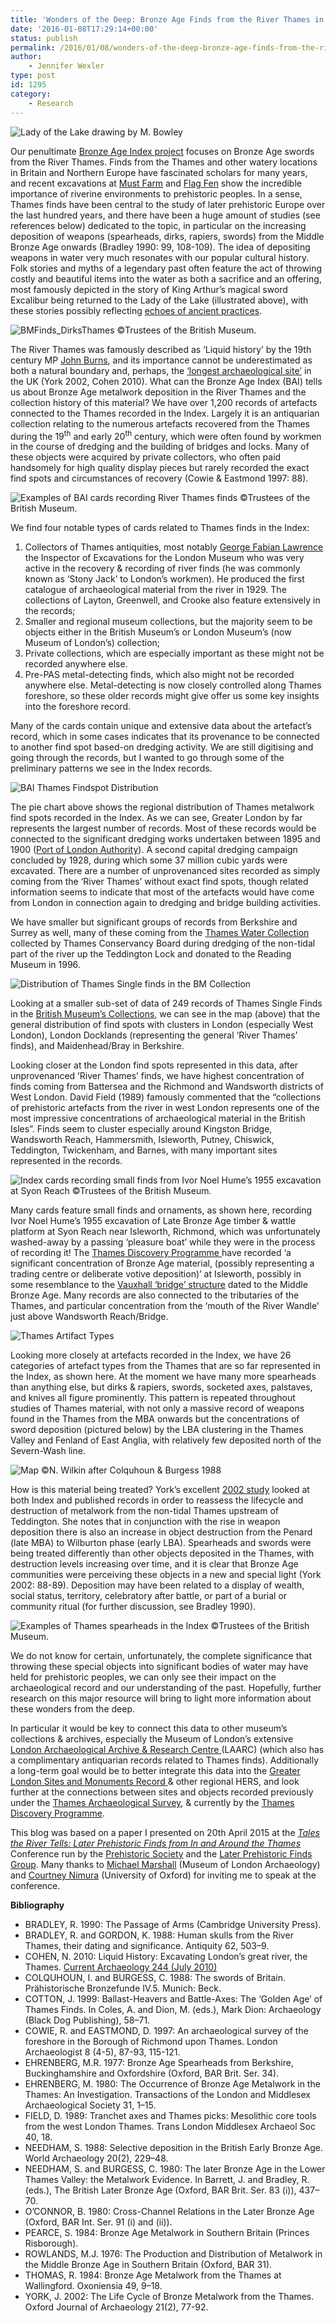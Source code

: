 ```yaml
---
title: 'Wonders of the Deep: Bronze Age Finds from the River Thames in the Bronze Age Index'
date: '2016-01-08T17:29:14+00:00'
status: publish
permalink: /2016/01/08/wonders-of-the-deep-bronze-age-finds-from-the-river-thames-in-the-bronze-age-index
author: 
    - Jennifer Wexler
type: post
id: 1295
category:
    - Research
---
```

![Lady of the Lake drawing by M. Bowley](../../../../uploads/2016/01/Lady_of_the_Lake.jpg)

Our penultimate [Bronze Age Index project](http://crowdsourced.micropasts.org/project/ThamesSwords/) focuses on Bronze Age swords from the River Thames. Finds from the Thames and other watery locations in Britain and Northern Europe have fascinated scholars for many years, and recent excavations at [Must Farm](http://www.mustfarm.com) and [Flag Fen](http://www.vivacity-peterborough.com/museums-and-heritage/flag-fen/) show the incredible importance of riverine environments to prehistoric peoples. In a sense, Thames finds have been central to the study of later prehistoric Europe over the last hundred years, and there have been a huge amount of studies (see references below) dedicated to the topic, in particular on the increasing deposition of weapons (spearheads, dirks, rapiers, swords) from the Middle Bronze Age onwards (Bradley 1990: 99, 108-109). The idea of depositing weapons in water very much resonates with our popular cultural history. Folk stories and myths of a legendary past often feature the act of throwing costly and beautiful items into the water as both a sacrifice and an offering, most famously depicted in the story of King Arthur’s magical sword Excalibur being returned to the Lady of the Lake (illustrated above), with these stories possibly reflecting [echoes of ancient practices](http://traumwerk.stanford.edu/archaeolog/2008/02/celtic_swords_and_arthurs_lady.html).

![BMFinds_DirksThames ©Trustees of the British Museum.](../../../../uploads/2016/01/BMFinds_DirksThames-e1452267136965.jpg)

The River Thames was famously described as ‘Liquid history’ by the 19th century MP [John Burns](https://en.wikipedia.org/wiki/John_Burns), and its importance cannot be underestimated as both a natural boundary and, perhaps, the [‘longest archaeological site’](http://www.archaeology.co.uk/articles/features/liquid-history-excavating-londons-great-river-the-thames.htm) in the UK (York 2002, Cohen 2010). What can the Bronze Age Index (BAI) tells us about Bronze Age metalwork deposition in the River Thames and the collection history of this material? We have over 1,200 records of artefacts connected to the Thames recorded in the Index. Largely it is an antiquarian collection relating to the numerous artefacts recovered from the Thames during the 19<sup>th</sup> and early 20<sup>th</sup> century, which were often found by workmen in the course of dredging and the building of bridges and locks. Many of these objects were acquired by private collectors, who often paid handsomely for high quality display pieces but rarely recorded the exact find spots and circumstances of recovery (Cowie &amp; Eastmond 1997: 88).

![Examples of BAI cards recording River Thames finds ©Trustees of the British Museum.](../../../../uploads/2016/01/J.Wexler-Thames-Conference.jpg)

We find four notable types of cards related to Thames finds in the Index:

1. Collectors of Thames antiquities, most notably [George Fabian Lawrence ](http://ahistoryblog.com/2013/11/19/george-fabian-lawrence-aka-stoney-jack-1861-1939-items-of-interest/)the Inspector of Excavations for the London Museum who was very active in the recovery &amp; recording of river finds (he was commonly known as ‘Stony Jack’ to London’s workmen). He produced the first catalogue of archaeological material from the river in 1929. The collections of Layton, Greenwell, and Crooke also feature extensively in the records;
2. Smaller and regional museum collections, but the majority seem to be objects either in the British Museum’s or London Museum’s (now Museum of London’s) collection;
3. Private collections, which are especially important as these might not be recorded anywhere else.
4. Pre-PAS metal-detecting finds, which also might not be recorded anywhere else. Metal-detecting is now closely controlled along Thames foreshore, so these older records might give offer us some key insights into the foreshore record.

Many of the cards contain unique and extensive data about the artefact’s record, which in some cases indicates that its provenance to be connected to another find spot based-on dredging activity. We are still digitising and going through the records, but I wanted to go through some of the preliminary patterns we see in the Index records.

![BAI Thames Findspot Distribution](../../../../uploads/2016/01/BAI-Thames-Findspot-Distribution.jpg)

The pie chart above shows the regional distribution of Thames metalwork find spots recorded in the Index. As we can see, Greater London by far represents the largest number of records. Most of these records would be connected to the significant dredging works undertaken between 1895 and 1900 ([Port of London Authority](http://www.pla.co.uk/History)). A second capital dredging campaign concluded by 1928, during which some 37 million cubic yards were excavated. There are a number of unprovenanced sites recorded as simply coming from the ‘River Thames’ without exact find spots, though related information seems to indicate that most of the artefacts would have come from London in connection again to dredging and bridge building activities.

We have smaller but significant groups of records from Berkshire and Surrey as well, many of these coming from the [Thames Water Collection](http://www.readingmuseum.org.uk/collections/archaeology/thames-water-collection/) collected by Thames Conservancy Board during dredging of the non-tidal part of the river up the Teddington Lock and donated to the Reading Museum in 1996.

![Distribution of Thames Single finds in the BM Collection](../../../../uploads/2016/01/Slide22.jpg)

Looking at a smaller sub-set of data of 249 records of Thames Single Finds in the [British Museum’s Collections](http://www.britishmuseum.org/research/collection_online/search.aspx), we can see in the map (above) that the general distribution of find spots with clusters in London (especially West London), London Docklands (representing the general ‘River Thames’ finds), and Maidenhead/Bray in Berkshire.

Looking closer at the London find spots represented in this data, after unprovenanced ‘River Thames’ finds, we have highest concentration of finds coming from Battersea and the Richmond and Wandsworth districts of West London. David Field (1989) famously commented that the “collections of prehistoric artefacts from the river in west London represents one of the most impressive concentrations of archaeological material in the British Isles”. Finds seem to cluster especially around Kingston Bridge, Wandsworth Reach, Hammersmith, Isleworth, Putney, Chiswick, Teddington, Twickenham, and Barnes, with many important sites represented in the records.

![Index cards recording small finds from Ivor Noel Hume’s 1955 excavation at Syon Reach ©Trustees of the British Museum.](../../../../uploads/2016/01/Slide24.jpg)

Many cards feature small finds and ornaments, as shown here, recording Ivor Noel Hume’s 1955 excavation of Late Bronze Age timber &amp; wattle platform at Syon Reach near Isleworth, Richmond, which was unfortunately washed-away by a passing ‘pleasure boat’ while they were in the process of recording it! The [Thames Discovery Programme ](http://www.thamesdiscovery.org/riverpedia/isleworth-riverpedia)have recorded ‘a significant concentration of Bronze Age material, (possibly representing a trading centre or deliberate votive deposition)’ at Isleworth, possibly in some resemblance to the [Vauxhall ‘bridge’ structure](http://www.thamesdiscovery.org/frog-blog/london-s-oldest-find-discovered-at-vauxhall) dated to the Middle Bronze Age. Many records are also connected to the tributaries of the Thames, and particular concentration from the ‘mouth of the River Wandle’ just above Wandsworth Reach/Bridge.

![Thames Artifact Types](../../../../uploads/2016/01/ThamesArtifactTypes.jpg)

Looking more closely at artefacts recorded in the Index, we have 26 categories of artefact types from the Thames that are so far represented in the Index, as shown here. At the moment we have many more spearheads than anything else, but dirks &amp; rapiers, swords, socketed axes, palstaves, and knives all figure prominently. This pattern is repeated throughout studies of Thames material, with not only a massive record of weapons found in the Thames from the MBA onwards but the concentrations of sword deposition (pictured below) by the LBA clustering in the Thames Valley and Fenland of East Anglia, with relatively few deposited north of the Severn-Wash line.

![Map ©N. Wilkin after Colquhoun &amp; Burgess 1988](../../../../uploads/2016/01/Neil-Thames-Metalwork-Slide.jpg)

How is this material being treated? York’s excellent [2002 study](http://onlinelibrary.wiley.com/doi/10.1111/1468-0092.00150/abstract) looked at both Index and published records in order to reassess the lifecycle and destruction of metalwork from the non-tidal Thames upstream of Teddington. She notes that in conjunction with the rise in weapon deposition there is also an increase in object destruction from the Penard (late MBA) to Wilburton phase (early LBA). Spearheads and swords were being treated differently than other objects deposited in the Thames, with destruction levels increasing over time, and it is clear that Bronze Age communities were perceiving these objects in a new and special light (York 2002: 88-89). Deposition may have been related to a display of wealth, social status, territory, celebratory after battle, or part of a burial or community ritual (for further discussion, see Bradley 1990).

![Examples of Thames spearheads in the Index ©Trustees of the British Museum.](../../../../uploads/2016/01/Slide26-1.jpg)

We do not know for certain, unfortunately, the complete significance that throwing these special objects into significant bodies of water may have held for prehistoric peoples, we can only see their impact on the archaeological record and our understanding of the past. Hopefully, further research on this major resource will bring to light more information about these wonders from the deep.

In particular it would be key to connect this data to other museum’s collections &amp; archives, especially the Museum of London’s extensive [London Archaeological Archive &amp; Research Centre ](http://www.museumoflondon.org.uk/collections-research/laarc/)(LAARC) (which also has a complimentary antiquarian records related to Thames finds). Additionally a long-term goal would be to better integrate this data into the [Greater London Sites and Monuments Record ](https://www.historicengland.org.uk/services-skills/our-planning-services/greater-london-archaeology-advisory-service/greater-london-historic-environment-record/)&amp; other regional HERS, and look further at the connections between sites and objects recorded previously under the [Thames Archaeological Survey](http://www.thamesdiscovery.org/riverpedia/the-thames-archaeological-survey), &amp; currently by the [Thames Discovery Programme](http://www.thamesdiscovery.org).

This blog was based on a paper I presented on 20th April 2015 at the [*Tales the River Tells: Later Prehistoric Finds from In and Around the Thames* ](http://www.prehistoricsociety.org/events/event/tales_the_river_tells/)Conference run by the [Prehistoric Society](http://www.prehistoricsociety.org/) and the [Later Prehistoric Finds Group](https://sites.google.com/site/laterprehistoricfindsgroup/). Many thanks to [Michael Marshall](http://www.mola.org.uk/people/michael-marshall) (Museum of London Archaeology) and [Courtney Nimura](https://oxford.academia.edu/CourtneyNimura) (University of Oxford) for inviting me to speak at the conference.

**Bibliography**

- BRADLEY, R. 1990: The Passage of Arms (Cambridge University Press).
- BRADLEY, R. and GORDON, K. 1988: Human skulls from the River Thames, their dating and significance. Antiquity 62, 503–9.
- COHEN, N. 2010: Liquid History: Excavating London’s great river, the Thames. [Current Archaeology 244 (July 2010)](http://www.archaeology.co.uk/articles/features/liquid-history-excavating-londons-great-river-the-thames.htm)
- COLQUHOUN, I. and BURGESS, C. 1988: The swords of Britain. Prähistorische Bronzefunde IV.5. Munich: Beck.
- COTTON, J. 1999: Ballast-Heavers and Battle-Axes: The ‘Golden Age’ of Thames Finds. In Coles, A. and Dion, M. (eds.), Mark Dion: Archaeology (Black Dog Publishing), 58–71.
- COWIE, R. and EASTMOND, D. 1997: An archaeological survey of the foreshore in the Borough of Richmond upon Thames. London Archaeologist 8 (4-5), 87-93, 115-121.
- EHRENBERG, M.R. 1977: Bronze Age Spearheads from Berkshire, Buckinghamshire and Oxfordshire (Oxford, BAR Brit. Ser. 34).
- EHRENBERG, M. 1980: The Occurrence of Bronze Age Metalwork in the Thames: An Investigation. Transactions of the London and Middlesex Archaeological Society 31, 1–15.
- FIELD, D. 1989: Tranchet axes and Thames picks: Mesolithic core tools from the west London Thames. Trans London Middlesex Archaeol Soc 40, 18.
- NEEDHAM, S. 1988: Selective deposition in the British Early Bronze Age. World Archaeology 20(2), 229–48.
- NEEDHAM, S. and BURGESS, C. 1980: The later Bronze Age in the Lower Thames Valley: the Metalwork Evidence. In Barrett, J. and Bradley, R. (eds.), The British Later Bronze Age (Oxford, BAR Brit. Ser. 83 (i)), 437–70.
- O’CONNOR, B. 1980: Cross-Channel Relations in the Later Bronze Age (Oxford, BAR Int. Ser. 91 (i) and (ii)).
- PEARCE, S. 1984: Bronze Age Metalwork in Southern Britain (Princes Risborough).
- ROWLANDS, M.J. 1976: The Production and Distribution of Metalwork in the Middle Bronze Age in Southern Britain (Oxford, BAR 31).
- THOMAS, R. 1984: Bronze Age Metalwork from the Thames at Wallingford. Oxoniensia 49, 9–18.
- YORK, J. 2002: The Life Cycle of Bronze Metalwork from the Thames. Oxford Journal of Archaeology 21(2), 77-92.
